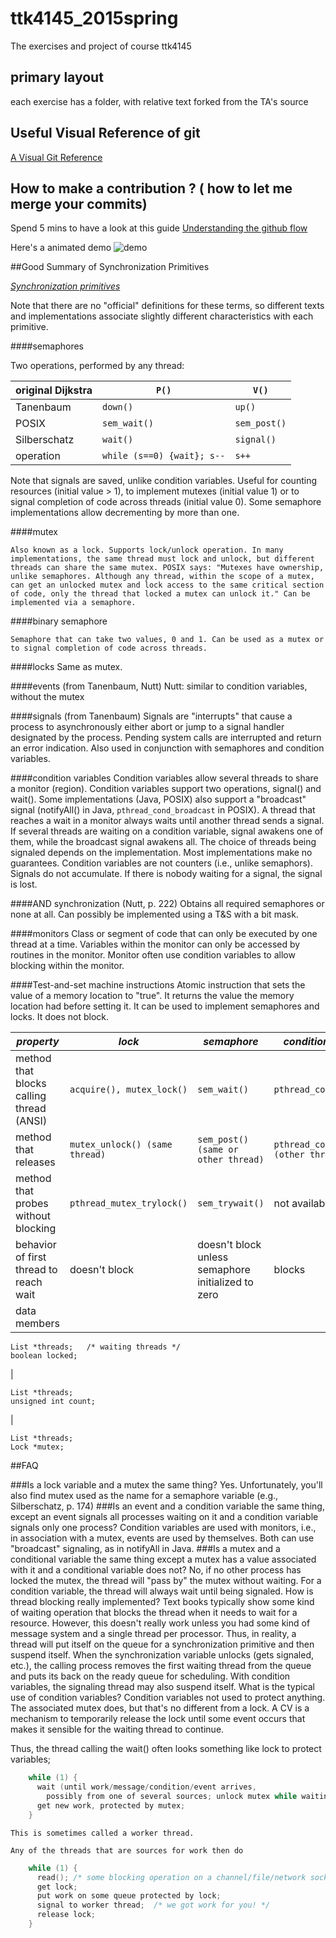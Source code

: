 # ttk4145_2015spring
The exercises and project of course ttk4145

## primary layout
each exercise has a folder, with relative text forked from the TA's source

## Useful Visual Reference of git
[ A Visual Git Reference ](https://marklodato.github.io/visual-git-guide/index-en.html#detached)

## How to make a contribution ? ( how to let me merge your commits) 
Spend 5 mins to have a look at this guide [Understanding the github flow](https://guides.github.com/introduction/flow/)

Here's a animated demo
![demo](https://cloud.githubusercontent.com/assets/296432/4485188/881f7a92-49c6-11e4-83dc-bee67d89c139.gif)


##Good Summary of Synchronization Primitives

*[Synchronization primitives](http://www.cs.columbia.edu/~hgs/os/sync.html)*

Note that there are no "official" definitions for these terms, so different texts and implementations associate slightly different characteristics with each primitive.

####semaphores

Two operations, performed by any thread:

original Dijkstra |`P()`|`V()`
-----------------|-----|-----
Tanenbaum |`down()` |`up()`
POSIX |	`sem_wait()` |`sem_post()`
Silberschatz |`wait()` |`signal()`
operation |`while (s==0) {wait}; s--` |`s++`

Note that signals are saved, unlike condition variables. Useful for counting resources (initial value > 1), to implement mutexes (initial value 1) or to signal completion of code across threads (initial value 0). Some semaphore implementations allow decrementing by more than one. 

####mutex
```
Also known as a lock. Supports lock/unlock operation. In many implementations, the same thread must lock and unlock, but different threads can share the same mutex. POSIX says: "Mutexes have ownership, unlike semaphores. Although any thread, within the scope of a mutex, can get an unlocked mutex and lock access to the same critical section of code, only the thread that locked a mutex can unlock it." Can be implemented via a semaphore. 
```
####binary semaphore
```
Semaphore that can take two values, 0 and 1. Can be used as a mutex or to signal completion of code across threads. 
```
####locks
    Same as mutex. 

####events (from Tanenbaum, Nutt)
    Nutt: similar to condition variables, without the mutex 

####signals (from Tanenbaum)
Signals are "interrupts" that cause a process to asynchronously either abort or jump to a signal handler designated by the process. Pending system calls are interrupted and return an error indication. Also used in conjunction with semaphores and condition variables. 

####condition variables
Condition variables allow several threads to share a monitor (region). Condition variables support two operations, signal() and wait(). Some implementations (Java, POSIX) also support a "broadcast" signal (notifyAll() in Java, `pthread_cond_broadcast` in POSIX). A thread that reaches a wait in a monitor always waits until another thread sends a signal. If several threads are waiting on a condition variable, signal awakens one of them, while the broadcast signal awakens all.
The choice of threads being signaled depends on the implementation. Most implementations make no guarantees.
Condition variables are not counters (i.e., unlike semaphors). Signals do not accumulate. If there is nobody waiting for a signal, the signal is lost. 

####AND synchronization (Nutt, p. 222)
Obtains all required semaphores or none at all. Can possibly be implemented using a T&S with a bit mask. 

####monitors
Class or segment of code that can only be executed by one thread at a time. Variables within the monitor can only be accessed by routines in the monitor. Monitor often use condition variables to allow blocking within the monitor. 

####Test-and-set machine instructions
Atomic instruction that sets the value of a memory location to "true". It returns the value the memory location had before setting it. It can be used to implement semaphores and locks. It does not block. 

*property* |	*lock* |	*semaphore* |	*condition variable*|
-----------|---------|--------------|----------------------
method that blocks calling thread (ANSI)| 	`acquire(), mutex_lock()` |	`sem_wait()` |	`pthread_cond_wait()`
method that releases |	`mutex_unlock() (same thread)`| `sem_post() (same or other thread)`| `pthread_cond_signal() (other thread)`
method that probes without blocking |	`pthread_mutex_trylock()`| 	`sem_trywait()` |	not available
behavior of first thread to reach wait| 	doesn't block |	doesn't block unless semaphore initialized to zero |	blocks
data members |	
```
List *threads;   /* waiting threads */
boolean locked;
```
|	
```
List *threads;
unsigned int count;
```
|	
```
List *threads;
Lock *mutex;
```

##FAQ

###Is a lock variable and a mutex the same thing?
    Yes. Unfortunately, you'll also find mutex used as the name for a semaphore variable (e.g., Silberschatz, p. 174) 
###Is an event and a condition variable the same thing, except an event signals all processes waiting on it and a condition variable signals only one process?
    Condition variables are used with monitors, i.e., in association with a mutex, events are used by themselves. Both can use "broadcast" signaling, as in notifyAll in Java. 
###Is a mutex and a conditional variable the same thing except a mutex has a value associated with it and a conditional variable does not?
    No, if no other process has locked the mutex, the thread will "pass by" the mutex without waiting. For a condition variable, the thread will always wait until being signaled. 
How is thread blocking really implemented?
    Text books typically show some kind of waiting operation that blocks the thread when it needs to wait for a resource. However, this doesn't really work unless you had some kind of message system and a single thread per processor. Thus, in reality, a thread will put itself on the queue for a synchronization primitive and then suspend itself. When the synchronization variable unlocks (gets signaled, etc.), the calling process removes the first waiting thread from the queue and puts its back on the ready queue for scheduling. With condition variables, the signaling thread may also suspend itself. 
What is the typical use of condition variables?
    Condition variables not used to protect anything. The associated mutex does, but that's no different from a lock. A CV is a mechanism to temporarily release the lock until some event occurs that makes it sensible for the waiting thread to continue.

   Thus, the thread calling the wait() often looks something like
   lock to protect variables;
```c
    while (1) {
      wait (until work/message/condition/event arrives, 
        possibly from one of several sources; unlock mutex while waiting);
      get new work, protected by mutex;
    }
```
    This is sometimes called a worker thread.

    Any of the threads that are sources for work then do
```c
    while (1) {
      read(); /* some blocking operation on a channel/file/network socket */
      get lock;
      put work on some queue protected by lock;
      signal to worker thread;  /* we got work for you! */
      release lock;
    }

```
